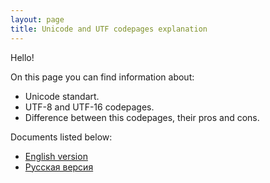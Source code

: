 ```yaml
---
layout: page
title: Unicode and UTF codepages explanation  
---
```


Hello!

On this page you can find information about:

- Unicode standart.
- UTF-8 and UTF-16 codepages.
- Difference between this codepages, their pros and cons.

Documents listed below:

- [English version](pages/english.md)
- [Русская версия](pages/russian.md)
